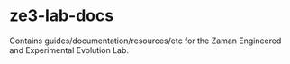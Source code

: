# ze3-lab-docs
Contains guides/documentation/resources/etc for the Zaman Engineered and Experimental Evolution Lab.
